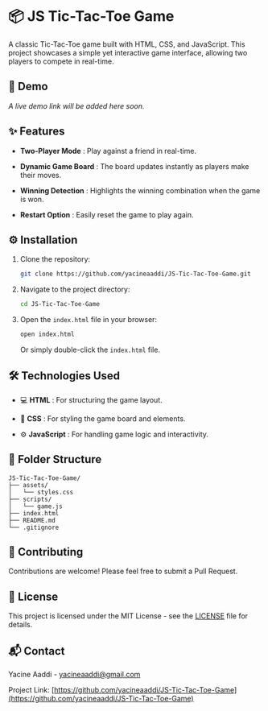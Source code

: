 # 📦 JS Tic-Tac-Toe Game

A classic Tic-Tac-Toe game built with HTML, CSS, and JavaScript. This project showcases a simple yet interactive game interface, allowing two players to compete in real-time.

## 🔗 Demo

*A live demo link will be added here soon.*

## ✨ Features

* **Two-Player Mode** : Play against a friend in real-time.

* **Dynamic Game Board** : The board updates instantly as players make their moves.

* **Winning Detection** : Highlights the winning combination when the game is won.

* **Restart Option** : Easily reset the game to play again.

## ⚙️ Installation

1. Clone the repository:

   ```bash
   git clone https://github.com/yacineaaddi/JS-Tic-Tac-Toe-Game.git
   ```

2. Navigate to the project directory:

   ```bash
   cd JS-Tic-Tac-Toe-Game
   ```

3. Open the `index.html` file in your browser:

   ```bash
   open index.html
   ```

   Or simply double-click the `index.html` file.

## 🛠️ Technologies Used

* 💻 **HTML** : For structuring the game layout.

* 🎨 **CSS** : For styling the game board and elements.

* ⚙️ **JavaScript** : For handling game logic and interactivity.

## 📁 Folder Structure

```
JS-Tic-Tac-Toe-Game/
├── assets/
│   └── styles.css
├── scripts/
│   └── game.js
├── index.html
├── README.md
└── .gitignore
```

## 🤝 Contributing

Contributions are welcome! Please feel free to submit a Pull Request.

## 📄 License

This project is licensed under the MIT License - see the [LICENSE](LICENSE) file for details.

## 📬 Contact

Yacine Aaddi - [yacineaaddi@gmail.com](mailto:yacineaaddi@gmail.com)

Project Link: [https://github.com/yacineaaddi/JS-Tic-Tac-Toe-Game](https://github.com/yacineaaddi/JS-Tic-Tac-Toe-Game)
